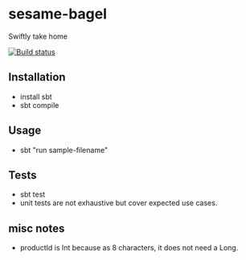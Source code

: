 # sesame-bagel
Swiftly take home

[![Build status](https://ci.appveyor.com/api/projects/status/vsvqf591aqb5anb3/branch/master?svg=true)](https://ci.appveyor.com/project/jbhsieh/sesame-bagel/branch/master)

## Installation
- install sbt
- sbt compile

## Usage
- sbt "run sample-filename"

## Tests
- sbt test
- unit tests are not exhaustive but cover expected use cases.

## misc notes
- productId is Int because as 8 characters, it does not need a Long.
